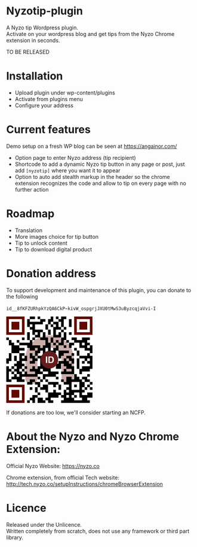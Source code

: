 # Nyzotip-plugin

A Nyzo tip Wordpress plugin.  
Activate on your wordpress blog and get tips from the Nyzo Chrome extension in seconds.

TO BE RELEASED

# Installation

- Upload plugin under wp-content/plugins
- Activate from plugins menu
- Configure your address

# Current features

Demo setup on a fresh WP blog can be seen at https://angainor.com/

- Option page to enter Nyzo address (tip recipient)
- Shortcode to add a dynamic Nyzo tip button in any page or post, just add `[nyzotip]` where you want it to appear
- Option to auto add stealth markup in the header so the chrome extension recognizes the code and allow to tip on every page with no further action

# Roadmap

- Translation
- More images choice for tip button
- Tip to unlock content
- Tip to download digital product

# Donation address

To support development and maintenance of this plugin, you can donate to the following

`id__8fKFZURhpkYzQA6CkP~kivW_ospgrjJXU0tMwS3uByzcqjaVvi-I`

![id__8fKFZURhpkYzQA6CkP~kivW_ospgrjJXU0tMwS3uByzcqjaVvi-I](nyzotip-donate.png)

If donations are too low, we'll consider starting an NCFP.

# About the Nyzo and Nyzo Chrome Extension:

Official Nyzo Website: https://nyzo.co

Chrome extension, from official Tech website: http://tech.nyzo.co/setupInstructions/chromeBrowserExtension

<span style="display:none" class="nyzo-tip-button" data-client-url="https://client.nyzo.co" data-receiver-id="id__8fKFZURhpkYzQA6CkP~kivW_ospgrjJXU0tMwS3uByzcqjaVvi-I" data-tag="Sent with nyzo tip wp extension" ></span>

# Licence

Released under the Unlicence.  
Written completely from scratch, does not use any framework or third part library.  

